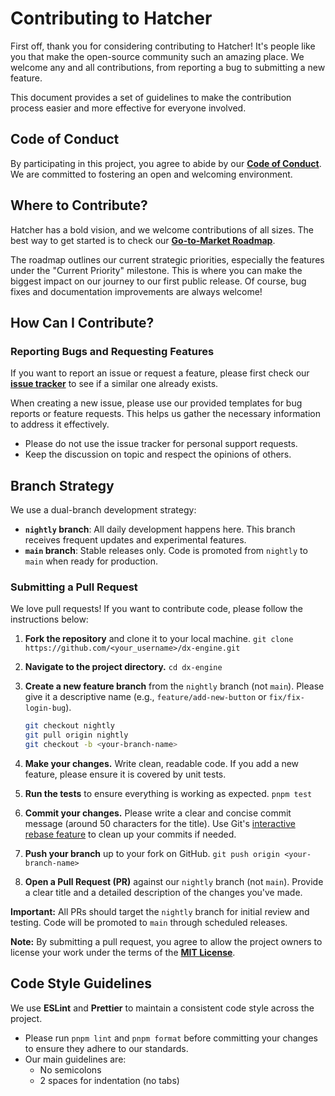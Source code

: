 # Contributing to Hatcher

First off, thank you for considering contributing to Hatcher! It's people like you that make the open-source community such an amazing place. We welcome any and all contributions, from reporting a bug to submitting a new feature.

This document provides a set of guidelines to make the contribution process easier and more effective for everyone involved.

## Code of Conduct

By participating in this project, you agree to abide by our **[Code of Conduct](CODE_OF_CONDUCT.md)**. We are committed to fostering an open and welcoming environment.

## Where to Contribute?

Hatcher has a bold vision, and we welcome contributions of all sizes. The best way to get started is to check our **[Go-to-Market Roadmap](ROADMAP.md)**.

The roadmap outlines our current strategic priorities, especially the features under the "Current Priority" milestone. This is where you can make the biggest impact on our journey to our first public release. Of course, bug fixes and documentation improvements are always welcome!

## How Can I Contribute?

### Reporting Bugs and Requesting Features

If you want to report an issue or request a feature, please first check our **[issue tracker](https://github.com/HatcherDX/dx-engine/issues)** to see if a similar one already exists.

When creating a new issue, please use our provided templates for bug reports or feature requests. This helps us gather the necessary information to address it effectively.

- Please do not use the issue tracker for personal support requests.
- Keep the discussion on topic and respect the opinions of others.

## Branch Strategy

We use a dual-branch development strategy:

- **`nightly` branch**: All daily development happens here. This branch receives frequent updates and experimental features.
- **`main` branch**: Stable releases only. Code is promoted from `nightly` to `main` when ready for production.

### Submitting a Pull Request

We love pull requests! If you want to contribute code, please follow the instructions below:

1.  **Fork the repository** and clone it to your local machine.
    `git clone https://github.com/<your_username>/dx-engine.git`

2.  **Navigate to the project directory.**
    `cd dx-engine`

3.  **Create a new feature branch** from the `nightly` branch (not `main`). Please give it a descriptive name (e.g., `feature/add-new-button` or `fix/fix-login-bug`).

    ```bash
    git checkout nightly
    git pull origin nightly
    git checkout -b <your-branch-name>
    ```

4.  **Make your changes.** Write clean, readable code. If you add a new feature, please ensure it is covered by unit tests.

5.  **Run the tests** to ensure everything is working as expected.
    `pnpm test`

6.  **Commit your changes.** Please write a clear and concise commit message (around 50 characters for the title). Use Git's [interactive rebase feature](https://help.github.com/en/github/using-git/about-git-rebase) to clean up your commits if needed.

7.  **Push your branch** up to your fork on GitHub.
    `git push origin <your-branch-name>`

8.  **Open a Pull Request (PR)** against our `nightly` branch (not `main`). Provide a clear title and a detailed description of the changes you've made.

**Important:** All PRs should target the `nightly` branch for initial review and testing. Code will be promoted to `main` through scheduled releases.

**Note:** By submitting a pull request, you agree to allow the project owners to license your work under the terms of the **[MIT License](LICENSE.md)**.

## Code Style Guidelines

We use **ESLint** and **Prettier** to maintain a consistent code style across the project.

- Please run `pnpm lint` and `pnpm format` before committing your changes to ensure they adhere to our standards.
- Our main guidelines are:
  - No semicolons
  - 2 spaces for indentation (no tabs)
